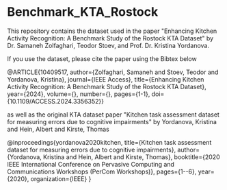 # Benchmark_KTA_Rostock

This repository contains the dataset used in the paper "Enhancing Kitchen Activity Recognition: A Benchmark Study of the Rostock KTA Dataset" by Dr. Samaneh Zolfaghari, Teodor Stoev, and Prof. Dr. Kristina Yordanova.

If you use the dataset, please cite the paper using the Bibtex below 

@ARTICLE{10409517,
  author={Zolfaghari, Samaneh and Stoev, Teodor and Yordanova, Kristina},
  journal={IEEE Access}, 
  title={Enhancing Kitchen Activity Recognition: A Benchmark Study of the Rostock KTA Dataset}, 
  year={2024},
  volume={},
  number={},
  pages={1-1},
  doi={10.1109/ACCESS.2024.3356352}}


as well as the original KTA dataset paper "Kitchen task assessment dataset for measuring errors due to cognitive impairments" by Yordanova, Kristina and Hein, Albert and Kirste, Thomas

@inproceedings{yordanova2020kitchen,
  title={Kitchen task assessment dataset for measuring errors due to cognitive impairments},
  author={Yordanova, Kristina and Hein, Albert and Kirste, Thomas},
  booktitle={2020 IEEE International Conference on Pervasive Computing and Communications Workshops (PerCom Workshops)},
  pages={1--6},
  year={2020},
  organization={IEEE}
}





